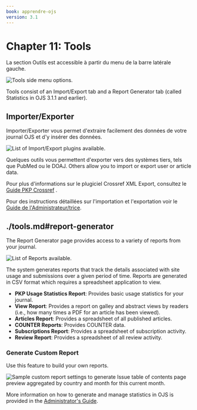 ```yaml
---
book: apprendre-ojs
version: 3.1
---
```


# Chapter 11: Tools

La section Outils est accessible à partir du menu de la barre latérale gauche.

![Tools side menu options.](./assets/learning-ojs3.1-jm-users-tools.png)

Tools consist of an Import/Export tab and a Report Generator tab (called Statistics in OJS 3.1.1 and earlier).

## Importer/Exporter

Importer/Exporter vous permet d'extraire facilement des données de votre journal OJS et d'y insérer des données.

![List of Import/Export plugins available.](./assets/learning-ojs3.1-jm-users-tools-import.png)

Quelques outils vous permettent d'exporter vers des systèmes tiers, tels que PubMed ou le DOAJ. Others allow you to import or export user or article data.

Pour plus d'informations sur le plugiciel Crossref XML Export, consultez le [Guide PKP Crossref](/crossref-ojs-manual/) .

Pour des instructions détaillées sur l'importation et l'exportation voir le [Guide de l'Administrateur/trice](/admin-guide/fr/data-import-and-export).

## ./tools.md#report-generator

The Report Generator page provides access to a variety of reports from your journal.

![List of Reports available.](./assets/learning-ojs3.1-jm-users-tools-stats.png)

The system generates reports that track the details associated with site usage and submissions over a given period of time. Reports are generated in CSV format which requires a spreadsheet application to view.

- **PKP Usage Statistics Report**: Provides basic usage statistics for your journal.
- **View Report**: Provides a report on galley and abstract views by readers \(i.e., how many times a PDF for an article has been viewed\).
- **Articles Report**: Provides a spreadsheet of all published articles.
- **COUNTER Reports**: Provides COUNTER data.
- **Subscriptions Report**: Provides a spreadsheet of subscription activity.
- **Review Report**: Provides a spreadsheet of all review activity.


### Generate Custom Report

Use this feature to build your own reports.

![Sample custom report settings to generate Issue table of contents page preview aggregated by country and month for this current month.](./assets/learning-ojs3.1-jm-users-tools-stats-custom.png)

More information on how to generate and manage statistics in OJS is provided in the [Administrator's Guide](https://docs.pkp.sfu.ca/admin-guide/en/statistics).
